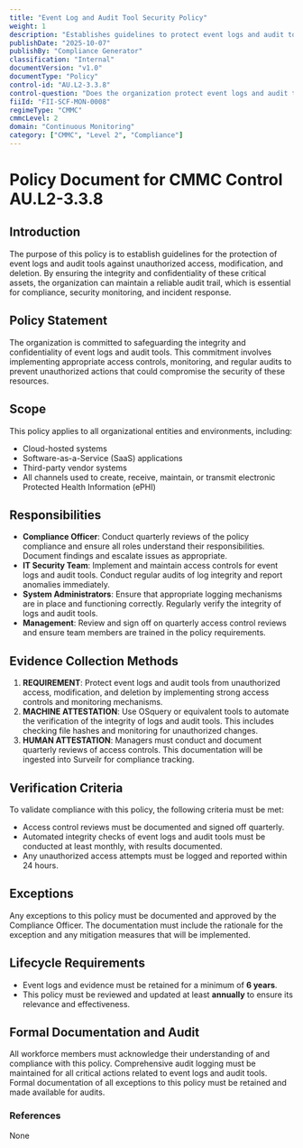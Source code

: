 ```yaml
---
title: "Event Log and Audit Tool Security Policy"
weight: 1
description: "Establishes guidelines to protect event logs and audit tools from unauthorized access, ensuring integrity, confidentiality, and compliance with security standards."
publishDate: "2025-10-07"
publishBy: "Compliance Generator"
classification: "Internal"
documentVersion: "v1.0"
documentType: "Policy"
control-id: "AU.L2-3.3.8"
control-question: "Does the organization protect event logs and audit tools from unauthorized access, modification and deletion?"
fiiId: "FII-SCF-MON-0008"
regimeType: "CMMC"
cmmcLevel: 2
domain: "Continuous Monitoring"
category: ["CMMC", "Level 2", "Compliance"]
---
```


# Policy Document for CMMC Control AU.L2-3.3.8

## Introduction
The purpose of this policy is to establish guidelines for the protection of event logs and audit tools against unauthorized access, modification, and deletion. By ensuring the integrity and confidentiality of these critical assets, the organization can maintain a reliable audit trail, which is essential for compliance, security monitoring, and incident response.

## Policy Statement
The organization is committed to safeguarding the integrity and confidentiality of event logs and audit tools. This commitment involves implementing appropriate access controls, monitoring, and regular audits to prevent unauthorized actions that could compromise the security of these resources.

## Scope
This policy applies to all organizational entities and environments, including:
- Cloud-hosted systems
- Software-as-a-Service (SaaS) applications
- Third-party vendor systems
- All channels used to create, receive, maintain, or transmit electronic Protected Health Information (ePHI)

## Responsibilities
- **Compliance Officer**: Conduct quarterly reviews of the policy compliance and ensure all roles understand their responsibilities. Document findings and escalate issues as appropriate.
- **IT Security Team**: Implement and maintain access controls for event logs and audit tools. Conduct regular audits of log integrity and report anomalies immediately.
- **System Administrators**: Ensure that appropriate logging mechanisms are in place and functioning correctly. Regularly verify the integrity of logs and audit tools.
- **Management**: Review and sign off on quarterly access control reviews and ensure team members are trained in the policy requirements.

## Evidence Collection Methods
1. **REQUIREMENT**: Protect event logs and audit tools from unauthorized access, modification, and deletion by implementing strong access controls and monitoring mechanisms.
2. **MACHINE ATTESTATION**: Use OSquery or equivalent tools to automate the verification of the integrity of logs and audit tools. This includes checking file hashes and monitoring for unauthorized changes.
3. **HUMAN ATTESTATION**: Managers must conduct and document quarterly reviews of access controls. This documentation will be ingested into Surveilr for compliance tracking.

## Verification Criteria
To validate compliance with this policy, the following criteria must be met:
- Access control reviews must be documented and signed off quarterly.
- Automated integrity checks of event logs and audit tools must be conducted at least monthly, with results documented.
- Any unauthorized access attempts must be logged and reported within 24 hours.

## Exceptions
Any exceptions to this policy must be documented and approved by the Compliance Officer. The documentation must include the rationale for the exception and any mitigation measures that will be implemented.

## Lifecycle Requirements
- Event logs and evidence must be retained for a minimum of **6 years**.
- This policy must be reviewed and updated at least **annually** to ensure its relevance and effectiveness.

## Formal Documentation and Audit
All workforce members must acknowledge their understanding of and compliance with this policy. Comprehensive audit logging must be maintained for all critical actions related to event logs and audit tools. Formal documentation of all exceptions to this policy must be retained and made available for audits.

### References
None